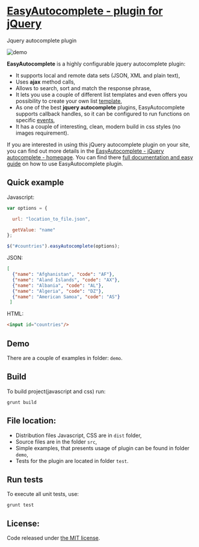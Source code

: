 # <a href='http://easyautocomplete.com' >EasyAutocomplete - plugin for jQuery</a>
Jquery autocomplete plugin


![demo](http://easyautocomplete.com/images/EasyAutocomplete.gif)


**EasyAutocomplete** is a highly configurable jquery autocomplete plugin:
 * It supports local and remote data sets (JSON, XML and plain text),
 * Uses **ajax** method calls,
 * Allows to search, sort and match the response phrase,
 * It lets you use a couple of different list templates and even offers you possibility to create your own list <a href="http://easyautocomplete.com/guide#sec-templates">template</a>,
 * As one of the best **jquery autocomplete** plugins, EasyAutocomplete supports callback handles, so it can be configured to run functions on specific <a href="http://easyautocomplete.com/guide#sec-trigger-event">events</a>,
 * It has a couple of interesting, clean, modern build in css styles (no images requirement).


If you are interested in using this jQuery autocomplete plugin on your site, you can find out more details in the
<a href="http://easyautocomplete.com/">EasyAutocomplete - jQuery autocomplete - homepage</a>. You can find there <a href='http://easyautocomplete.com/guide' >full documentation and easy guide</a> on how to use EasyAutocomplete plugin.

## Quick example

Javascript:
```Javascript
var options = {

  url: "location_to_file.json",

  getValue: "name"
};

$("#countries").easyAutocomplete(options);
```

JSON:
```JSON
[
  {"name": "Afghanistan", "code": "AF"},
  {"name": "Aland Islands", "code": "AX"},
  {"name": "Albania", "code": "AL"},
  {"name": "Algeria", "code": "DZ"},
  {"name": "American Samoa", "code": "AS"}
 ]
```

HTML:
```HTML
<input id="countries"/>
```

## Demo

There are a couple of examples in folder: `demo`.

## Build

To build project(javascript and css) run:

```
grunt build
```

## File location:

* Distribution files Javascript, CSS are in `dist` folder,
* Source files are in the folder `src`,
* Simple examples, that presents usage of plugin can be found in folder `demo`,
* Tests for the plugin are located in folder `test`.

## Run tests
To execute all unit tests, use:

```
grunt test
```

## License:

Code released under <a href='http://github.com/pawelczak/EasyAutocomplete/blob/master/LICENSE.txt' >the MIT license</a>.
